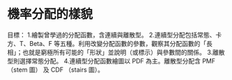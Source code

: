 # 機率分配的樣貌
目標：
1.繪製曾學過的分配函數，含連續與離散型。
2.連續型分配包括常態、卡方、T、Beta、F 等五種。利用改變分配函數的參數，觀察其分配函數的「長相」；也就是窮極所有可能的「形狀」並說明（或標示）與參數間的關係。
3.離散型則選擇常態分配。
4.連續型分配函數繪圖以 PDF 為主。離散型分配含 PMF（stem 圖） 及 CDF （stairs 圖）。
